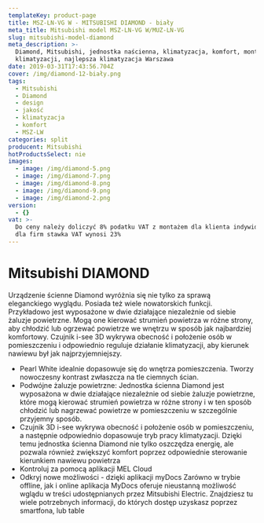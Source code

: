```yaml
---
templateKey: product-page
title: MSZ-LN-VG W - MITSUBISHI DIAMOND - biały
meta_title: Mitsubishi model MSZ-LN-VG W/MUZ-LN-VG
slug: mitsubishi-model-diamond
meta_description: >-
  Diamond, Mitsubishi, jednostka naścienna, klimatyzacja, komfort, montaż
  klimatyzacji, najlepsza klimatyzacja Warszawa
date: 2019-03-31T17:43:56.704Z
cover: /img/diamond-12-biały.png
tags:
  - Mitsubishi
  - Diamond
  - design
  - jakość
  - klimatyzacja
  - komfort
  - MSZ-LW
categories: split
producent: Mitsubishi
hotProductsSelect: nie
images:
  - image: /img/diamond-5.png
  - image: /img/diamond-7.png
  - image: /img/diamond-8.png
  - image: /img/diamond-9.png
  - image: /img/diamond-2.png
version:
  - {}
vat: >-
  Do ceny należy doliczyć 8% podatku VAT z montażem dla klienta indywidualnego,
  dla firm stawka VAT wynosi 23%
---
```

# Mitsubishi DIAMOND

Urządzenie ścienne Diamond wyróżnia się nie tylko za sprawą eleganckiego wyglądu. Posiada też wiele nowatorskich funkcji. Przykładowo jest wyposażone w dwie działające niezależnie od siebie żaluzje powietrzne. Mogą one kierować strumień powietrza w różne strony, aby chłodzić lub ogrzewać powietrze we wnętrzu w sposób jak najbardziej komfortowy. Czujnik i-see 3D wykrywa obecność i położenie osób w pomieszczeniu i odpowiednio reguluje działanie klimatyzacji, aby kierunek nawiewu był jak najprzyjemniejszy.

* Pearl White idealnie dopasowuje się do wnętrza pomieszczenia. Tworzy nowoczesny kontrast zwłaszcza na tle ciemnych ścian.
* Podwójne żaluzje powietrzne:
  Jednostka ścienna Diamond jest wyposażona w dwie działające niezależnie od siebie żaluzje powietrzne, które mogą kierować strumień powietrza w różne strony i w ten sposób chłodzić lub nagrzewać powietrze w pomieszczeniu w szczególnie przyjemny sposób.
* Czujnik 3D i-see wykrywa obecność i położenie osób w pomieszczeniu, a następnie odpowiednio dopasowuje tryb pracy klimatyzacji. Dzięki temu jednostka ścienna Diamond nie tylko oszczędza energię, ale pozwala również zwiększyć komfort poprzez odpowiednie sterowanie kierunkiem nawiewu powietrza
* Kontroluj za pomocą aplikacji MEL Cloud
* Odkryj nowe możliwości - dzięki aplikacji myDocs
  Zarówno w trybie offline, jak i online aplikacja MyDocs oferuje nieustanną możliwość wglądu w treści udostępnianych przez Mitsubishi Electric. Znajdziesz tu wiele potrzebnych informacji, do których dostęp uzyskasz poprzez smartfona, lub table
